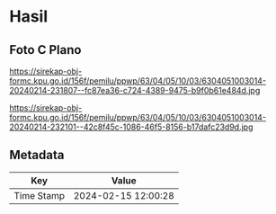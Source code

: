 # Hasil

## Foto C Plano

https://sirekap-obj-formc.kpu.go.id/156f/pemilu/ppwp/63/04/05/10/03/6304051003014-20240214-231807--fc87ea36-c724-4389-9475-b9f0b61e484d.jpg

https://sirekap-obj-formc.kpu.go.id/156f/pemilu/ppwp/63/04/05/10/03/6304051003014-20240214-232101--42c8f45c-1086-46f5-8156-b17dafc23d9d.jpg


## Metadata

| Key        | Value               |
| ---------- | ------------------- |
| Time Stamp | 2024-02-15 12:00:28 |




